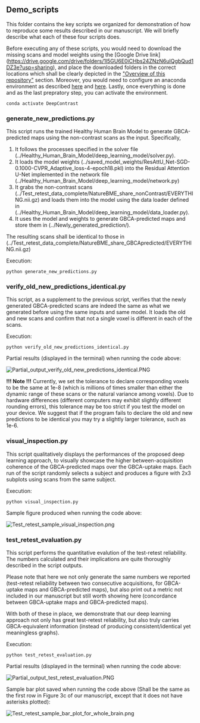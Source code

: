 ## Demo_scripts

This folder contains the key scripts we organized for demonstration of how to reproduce some results described in our manuscript. We will briefly describe what each of these four scripts does.

Before executing any of these scripts, you would need to download the missing scans and model weights using the [Google Drive link] (https://drive.google.com/drive/folders/1l5GU6E0iCHbs24ZNzN6uIQgbQud1DZ3e?usp=sharing), and place the downloaded folders in the correct locations which shall be clearly depicted in the ["Overview of this repository"](https://github.com/SAIL-GuoLab/DeepContrast_Demo#overview-of-this-repository) section. Moreover, you would need to configure an anaconda environment as described [here](https://github.com/SAIL-GuoLab/DeepContrast_Demo#preparing-the-anaconda-environment-to-execute-the-code) and [here](https://github.com/SAIL-GuoLab/DeepContrast_Demo/tree/master/Environment_setup). Lastly, once everything is done and as the last prepratory step, you can activate the environment.

```
conda activate DeepContrast
```

### generate_new_predictions.py

This script runs the trained Healthy Human Brain Model to generate GBCA-predicted maps using the non-contrast scans as the input. Specifically,
1. It follows the processes specified in the solver file (../Healthy_Human_Brain_Model/deep_learning_model/solver.py).
2. It loads the model weights (../saved_model_weights/ResAttU_Net-SGD-0.1000-CVPR_Adaptive_loss-4-epoch18.pkl) into the Residual Attention U-Net implemented in the network file (../Healthy_Human_Brain_Model/deep_learning_model/network.py)
3. It grabs the non-contrast scans (../Test_retest_data_complete/NatureBME_share_nonContrast/EVERYTHING.nii.gz) and loads them into the model using the data loader defined in (../Healthy_Human_Brain_Model/deep_learning_model/data_loader.py).
4. It uses the model and weights to generate GBCA-predicted maps and store them in (../Newly_generated_prediction/).

The resulting scans shall be identical to those in (../Test_retest_data_complete/NatureBME_share_GBCApredicted/EVERYTHING.nii.gz)

Execution:
```
python generate_new_predictions.py
```

### verify_old_new_predictions_identical.py

This script, as a supplement to the previous script, verifies that the newly generated GBCA-predicted scans are indeed the same as what we generated before using the same inputs and same model. It loads the old and new scans and confirm that not a single voxel is different in each of the scans.

Execution:
```
python verify_old_new_predictions_identical.py
```

Partial results (displayed in the terminal) when running the code above:

![Partial_output_verify_old_new_predictions_identical.PNG](https://github.com/SAIL-GuoLab/DeepContrast_Demo/blob/master/misc/Partial_output_verify_old_new_predictions_identical.PNG)

**!!! Note !!!** Currently, we set the tolerance to declare corresponding voxels to be the same at 1e-8 (which is millions of times smaller than either the dynamic range of these scans or the natural variance among voxels). Due to hardware differences (different computers may exhibit slightly different rounding errors), this tolerance may be too strict if you test the model on your device. We suggest that if the program fails to declare the old and new predictions to be identical you may try a slightly larger tolerance, such as 1e-6.

### visual_inspection.py

This script qualitatively displays the performances of the proposed deep learning approach, to visually showcase the higher between-acquisition coherence of the GBCA-predicted maps over the GBCA-uptake maps. Each run of the script randomly selects a subject and produces a figure with 2x3 subplots using scans from the same subject.

Execution:
```
python visual_inspection.py
```

Sample figure produced when running the code above:

![Test_retest_sample_visual_inspection.png](https://github.com/SAIL-GuoLab/DeepContrast_Demo/blob/master/misc/Test_retest_sample_visual_inspection.png)


### test_retest_evaluation.py

This script performs the quantitative evalution of the test-retest reliability. The numbers calculated and their implications are quite thoroughly described in the script outputs.

Please note that here we not only generate the same numbers we reported (test-retest reliability between two consecutive acquisitions, for GBCA-uptake maps and GBCA-predicted maps), but also print out a metric not included in our manuscript but still worth showing here (concordance between GBCA-uptake maps and GBCA-predicted maps).

With both of these in place, we demonstrate that our deep learning approach not only has great test-retest reliability, but also truly carries GBCA-equivalent information (instead of producing consistent/identical yet meaningless graphs).

Execution:
```
python test_retest_evaluation.py
```

Partial results (displayed in the terminal) when running the code above:

![Partial_output_test_retest_evaluation.PNG](https://github.com/SAIL-GuoLab/DeepContrast_Demo/blob/master/misc/Partial_output_test_retest_evaluation.PNG)

Sample bar plot saved when running the code above (Shall be the same as the first row in Figure 3c of our manuscript, except that it does not have asterisks plotted):

![Test_retest_sample_bar_plot_for_whole_brain.png](https://github.com/SAIL-GuoLab/DeepContrast_Demo/blob/master/misc/Test_retest_sample_bar_plot_for_whole_brain.png)

